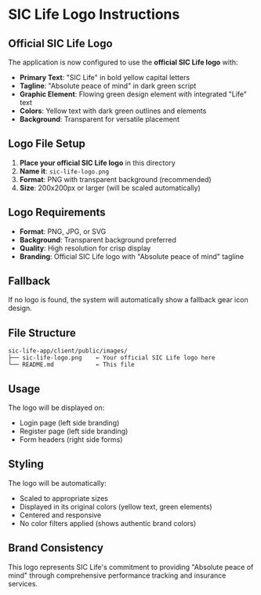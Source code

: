 # SIC Life Logo Instructions

## Official SIC Life Logo

The application is now configured to use the **official SIC Life logo** with:
- **Primary Text**: "SIC Life" in bold yellow capital letters
- **Tagline**: "Absolute peace of mind" in dark green script
- **Graphic Element**: Flowing green design element with integrated "Life" text
- **Colors**: Yellow text with dark green outlines and elements
- **Background**: Transparent for versatile placement

## Logo File Setup

1. **Place your official SIC Life logo** in this directory
2. **Name it**: `sic-life-logo.png`
3. **Format**: PNG with transparent background (recommended)
4. **Size**: 200x200px or larger (will be scaled automatically)

## Logo Requirements

- **Format**: PNG, JPG, or SVG
- **Background**: Transparent background preferred
- **Quality**: High resolution for crisp display
- **Branding**: Official SIC Life logo with "Absolute peace of mind" tagline

## Fallback

If no logo is found, the system will automatically show a fallback gear icon design.

## File Structure

```
sic-life-app/client/public/images/
├── sic-life-logo.png    ← Your official SIC Life logo here
└── README.md            ← This file
```

## Usage

The logo will be displayed on:
- Login page (left side branding)
- Register page (left side branding)
- Form headers (right side forms)

## Styling

The logo will be automatically:
- Scaled to appropriate sizes
- Displayed in its original colors (yellow text, green elements)
- Centered and responsive
- No color filters applied (shows authentic brand colors)

## Brand Consistency

This logo represents SIC Life's commitment to providing "Absolute peace of mind" through comprehensive performance tracking and insurance services.
